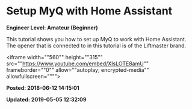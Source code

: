 # Setup MyQ with Home Assistant

**Engineer Level: Amateur (Beginner)** 

 This tutorial shows you how to set up MyQ to work with Home Assistant. The opener that is connected to in this tutorial is of the Liftmaster brand.
 
 ​​​​​​​<iframe width=""560"" height=""315"" src=""https://www.youtube.com/embed/XIsLOTE8amU"" frameborder=""0"" allow=""autoplay; encrypted-media"" allowfullscreen=""""></iframe>


**Posted: 2018-06-12 14:15:01** 

**Updated: 2019-05-05 12:32:09** 


